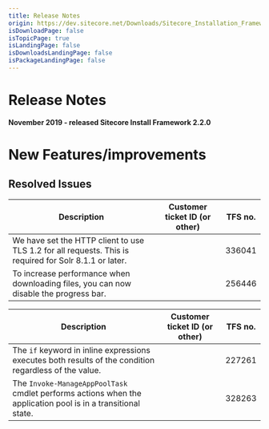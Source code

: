 ```yaml
---
title: Release Notes
origin: https://dev.sitecore.net/Downloads/Sitecore_Installation_Framework/2x/Sitecore_Installation_Framework_220/Release_Notes
isDownloadPage: false
isTopicPage: true
isLandingPage: false
isDownloadsLandingPage: false
isPackageLandingPage: false
---
```


# Release Notes

**November 2019 - released Sitecore Install Framework 2.2.0**

# New Features/improvements

## Resolved Issues

 | Description | Customer ticket ID (or other) | TFS no. |
 | --- | --- | --- |
 | ​​​We have set the HTTP client to use TLS 1.2 for all requests. This is required for Solr 8.1.1 or later.​ |  | 336041 |
 | ​To increase performance when downloading files, you can now disable the progress bar​. |  | 256446 |

 | Description | Customer ticket ID (or other) | TFS no. |
 | --- | --- | --- |
 | The `if` keyword in inline expressions executes both results of the condition regardless of the value​.​​ |  | 227261 |
 | The `Invoke-ManageAppPoolTask` cmdlet performs actions when the application pool is in a transitional state.​ |  | 328263 |